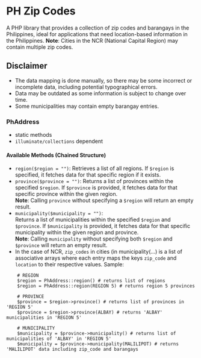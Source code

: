 # PH Zip Codes
A PHP library that provides a collection of zip codes and barangays in the Philippines, ideal for applications that need location-based information in the Philippines. **Note**: Cities in the NCR (National Capital Region) may contain multiple zip codes.

## Disclaimer
- The data mapping is done manually, so there may be some incorrect or incomplete data, including potential typographical errors.
- Data may be outdated as some information is subject to change over time.
- Some municipalities may contain empty barangay entries.

### PhAddress
- static methods
- `illuminate/collections` dependent
#### Available Methods (Chained Structure)
- `region($region = "")`: Retrieves a list of all regions. If `$region` is specified, it fetches data for that specific region if it exists. 
- `province($province = "")`: Returns a list of provinces within the specified `$region`. If `$province` is provided, it fetches data for that specific province within the given region.  
  **Note**: Calling `province` without specifying a `$region` will return an empty result.
- `municipality($municipality = "")`:  
  Returns a list of municipalities within the specified `$region` and `$province`. If `$municipality` is provided, it fetches data for that specific municipality within the given region and province.  
  **Note**: Calling `municipality` without specifying both `$region` and `$province` will return an empty result.
- In the case of NCR, `zip_codes` in cities (in municipality(...) is a list of associative arrays where each entry maps the keys `zip_code` and `location` to their respective values.
Sample:
```
    # REGION
    $region = PhAddress::region() # returns list of regions
    $region = PhAddress::region(REGION 5) # returns region 5 provinces 

    # PROVINCE
    $province = $region->province() # returns list of provinces in 'REGION 5'
    $province = $region->province(ALBAY) # returns 'ALBAY' municipalities in 'REGION 5'

    # MUNICIPALITY
    $municipality = $province->municipality() # returns list of municipalities of 'ALBAY' in 'REGION 5'
    $municipality = $province->municipality(MALILIPOT) # returns 'MALILIPOT' data including zip_code and barangays
```
